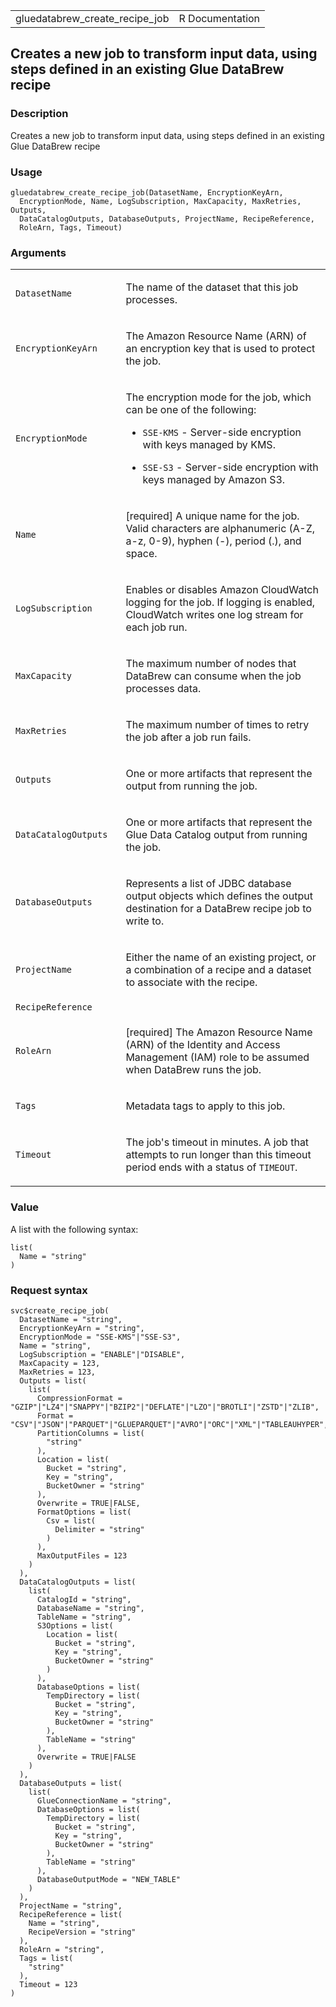 <table style="width: 100%;">
<tbody>
<tr class="odd">
<td>gluedatabrew_create_recipe_job</td>
<td style="text-align: right;">R Documentation</td>
</tr>
</tbody>
</table>

## Creates a new job to transform input data, using steps defined in an existing Glue DataBrew recipe

### Description

Creates a new job to transform input data, using steps defined in an
existing Glue DataBrew recipe

### Usage

    gluedatabrew_create_recipe_job(DatasetName, EncryptionKeyArn,
      EncryptionMode, Name, LogSubscription, MaxCapacity, MaxRetries, Outputs,
      DataCatalogOutputs, DatabaseOutputs, ProjectName, RecipeReference,
      RoleArn, Tags, Timeout)

### Arguments

<table>
<colgroup>
<col style="width: 35%" />
<col style="width: 65%" />
</colgroup>
<tbody>
<tr class="odd">
<td><code
id="gluedatabrew_create_recipe_job_:_DatasetName">DatasetName</code></td>
<td><p>The name of the dataset that this job processes.</p></td>
</tr>
<tr class="even">
<td><code
id="gluedatabrew_create_recipe_job_:_EncryptionKeyArn">EncryptionKeyArn</code></td>
<td><p>The Amazon Resource Name (ARN) of an encryption key that is used
to protect the job.</p></td>
</tr>
<tr class="odd">
<td><code
id="gluedatabrew_create_recipe_job_:_EncryptionMode">EncryptionMode</code></td>
<td><p>The encryption mode for the job, which can be one of the
following:</p>
<ul>
<li><p><code>SSE-KMS</code> - Server-side encryption with keys managed
by KMS.</p></li>
<li><p><code>SSE-S3</code> - Server-side encryption with keys managed by
Amazon S3.</p></li>
</ul></td>
</tr>
<tr class="even">
<td><code id="gluedatabrew_create_recipe_job_:_Name">Name</code></td>
<td><p>[required] A unique name for the job. Valid characters are
alphanumeric (A-Z, a-z, 0-9), hyphen (-), period (.), and
space.</p></td>
</tr>
<tr class="odd">
<td><code
id="gluedatabrew_create_recipe_job_:_LogSubscription">LogSubscription</code></td>
<td><p>Enables or disables Amazon CloudWatch logging for the job. If
logging is enabled, CloudWatch writes one log stream for each job
run.</p></td>
</tr>
<tr class="even">
<td><code
id="gluedatabrew_create_recipe_job_:_MaxCapacity">MaxCapacity</code></td>
<td><p>The maximum number of nodes that DataBrew can consume when the
job processes data.</p></td>
</tr>
<tr class="odd">
<td><code
id="gluedatabrew_create_recipe_job_:_MaxRetries">MaxRetries</code></td>
<td><p>The maximum number of times to retry the job after a job run
fails.</p></td>
</tr>
<tr class="even">
<td><code
id="gluedatabrew_create_recipe_job_:_Outputs">Outputs</code></td>
<td><p>One or more artifacts that represent the output from running the
job.</p></td>
</tr>
<tr class="odd">
<td><code
id="gluedatabrew_create_recipe_job_:_DataCatalogOutputs">DataCatalogOutputs</code></td>
<td><p>One or more artifacts that represent the Glue Data Catalog output
from running the job.</p></td>
</tr>
<tr class="even">
<td><code
id="gluedatabrew_create_recipe_job_:_DatabaseOutputs">DatabaseOutputs</code></td>
<td><p>Represents a list of JDBC database output objects which defines
the output destination for a DataBrew recipe job to write to.</p></td>
</tr>
<tr class="odd">
<td><code
id="gluedatabrew_create_recipe_job_:_ProjectName">ProjectName</code></td>
<td><p>Either the name of an existing project, or a combination of a
recipe and a dataset to associate with the recipe.</p></td>
</tr>
<tr class="even">
<td><code
id="gluedatabrew_create_recipe_job_:_RecipeReference">RecipeReference</code></td>
<td></td>
</tr>
<tr class="odd">
<td><code
id="gluedatabrew_create_recipe_job_:_RoleArn">RoleArn</code></td>
<td><p>[required] The Amazon Resource Name (ARN) of the Identity and
Access Management (IAM) role to be assumed when DataBrew runs the
job.</p></td>
</tr>
<tr class="even">
<td><code id="gluedatabrew_create_recipe_job_:_Tags">Tags</code></td>
<td><p>Metadata tags to apply to this job.</p></td>
</tr>
<tr class="odd">
<td><code
id="gluedatabrew_create_recipe_job_:_Timeout">Timeout</code></td>
<td><p>The job's timeout in minutes. A job that attempts to run longer
than this timeout period ends with a status of
<code>TIMEOUT</code>.</p></td>
</tr>
</tbody>
</table>

### Value

A list with the following syntax:

    list(
      Name = "string"
    )

### Request syntax

    svc$create_recipe_job(
      DatasetName = "string",
      EncryptionKeyArn = "string",
      EncryptionMode = "SSE-KMS"|"SSE-S3",
      Name = "string",
      LogSubscription = "ENABLE"|"DISABLE",
      MaxCapacity = 123,
      MaxRetries = 123,
      Outputs = list(
        list(
          CompressionFormat = "GZIP"|"LZ4"|"SNAPPY"|"BZIP2"|"DEFLATE"|"LZO"|"BROTLI"|"ZSTD"|"ZLIB",
          Format = "CSV"|"JSON"|"PARQUET"|"GLUEPARQUET"|"AVRO"|"ORC"|"XML"|"TABLEAUHYPER",
          PartitionColumns = list(
            "string"
          ),
          Location = list(
            Bucket = "string",
            Key = "string",
            BucketOwner = "string"
          ),
          Overwrite = TRUE|FALSE,
          FormatOptions = list(
            Csv = list(
              Delimiter = "string"
            )
          ),
          MaxOutputFiles = 123
        )
      ),
      DataCatalogOutputs = list(
        list(
          CatalogId = "string",
          DatabaseName = "string",
          TableName = "string",
          S3Options = list(
            Location = list(
              Bucket = "string",
              Key = "string",
              BucketOwner = "string"
            )
          ),
          DatabaseOptions = list(
            TempDirectory = list(
              Bucket = "string",
              Key = "string",
              BucketOwner = "string"
            ),
            TableName = "string"
          ),
          Overwrite = TRUE|FALSE
        )
      ),
      DatabaseOutputs = list(
        list(
          GlueConnectionName = "string",
          DatabaseOptions = list(
            TempDirectory = list(
              Bucket = "string",
              Key = "string",
              BucketOwner = "string"
            ),
            TableName = "string"
          ),
          DatabaseOutputMode = "NEW_TABLE"
        )
      ),
      ProjectName = "string",
      RecipeReference = list(
        Name = "string",
        RecipeVersion = "string"
      ),
      RoleArn = "string",
      Tags = list(
        "string"
      ),
      Timeout = 123
    )
